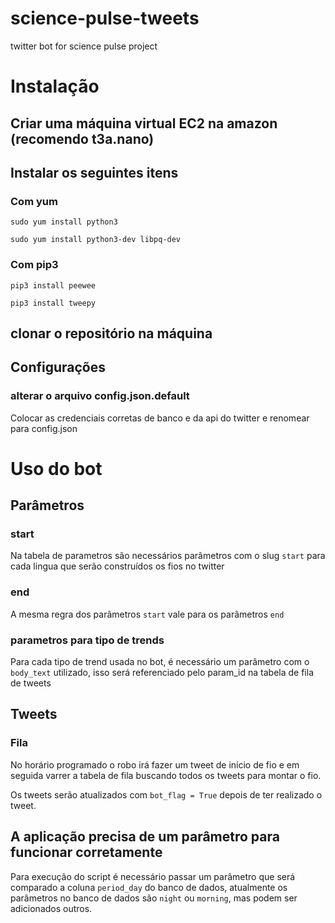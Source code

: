# science-pulse-tweets
 twitter bot for science pulse project


# Instalação

## Criar uma máquina virtual EC2 na amazon (recomendo t3a.nano)

## Instalar os seguintes itens
### Com yum
`sudo yum install python3`

`sudo yum install python3-dev libpq-dev`


### Com pip3
`pip3 install peewee`

`pip3 install tweepy`

## clonar o repositório na máquina

## Configurações

### alterar o arquivo config.json.default

Colocar as credenciais corretas de banco e da api do twitter e renomear para config.json

# Uso do bot

## Parâmetros

### start

Na tabela de parametros são necessários parâmetros com o slug `start` para cada lingua que serão construídos os fios no twitter

### end

A mesma regra dos parâmetros `start` vale para os parâmetros `end`

### parametros para tipo de trends

Para cada tipo de trend usada no bot, é necessário um parâmetro com o `body_text` utilizado, isso será referenciado pelo param_id na tabela de fila de tweets

## Tweets

### Fila

No horário programado o robo irá fazer um tweet de início de fio e em seguida varrer a tabela de fila buscando todos os tweets para montar o fio.

Os tweets serão atualizados com `bot_flag = True` depois de ter realizado o tweet.



## A aplicação precisa de um parâmetro para funcionar corretamente

Para execução do script é necessário passar um parâmetro que será comparado a coluna `period_day` do banco de dados, atualmente os parâmetros no banco de dados são `night` ou `morning`, mas podem ser adicionados outros.